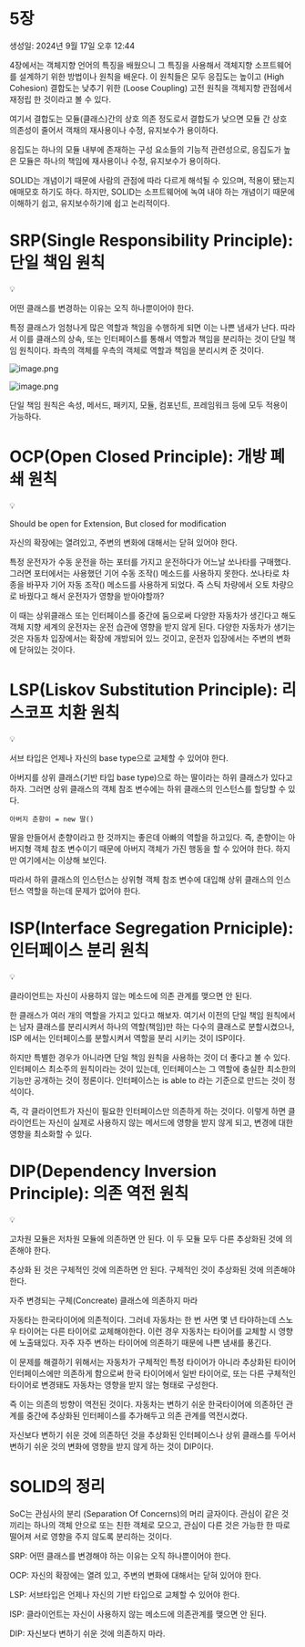 # 5장

생성일: 2024년 9월 17일 오후 12:44

4장에서는 객체지향 언어의 특징을 배웠으니 그 특징을 사용해서 객체지향 소프트웨어를 설계하기 위한 방법이나 원칙을 배운다. 이 원칙들은 모두 응집도는 높이고 (High Cohesion) 결합도는 낮추기 위한 (Loose Coupling) 고전 원칙을 객체지향 관점에서 재정립 한 것이라고 볼 수 있다.

여기서 결합도는 모듈(클래스)간의 상호 의존 정도로서 결합도가 낮으면 모듈 간 상호 의존성이 줄어서 객채의 재사용이나 수정, 유지보수가 용이하다.

응집도는 하나의 모듈 내부에 존재하는 구성 요소들의 기능적 관련성으로, 응집도가 높은 모듈은 하나의 책임에 재사용이나 수정, 유지보수가 용이하다.

SOLID는 개념이기 때문에 사람의 관점에 따라 다르게 해석될 수 있으며, 적용이 됐는지 애매모호 하기도 하다. 하지만, SOLID는 소프트웨어에 녹여 내야 하는 개념이기 때문에 이해하기 쉽고, 유지보수하기에 쉽고 논리적이다. 

# SRP(Single Responsibility Principle): 단일 책임 원칙

<aside>
💡

어떤 클래스를 변경하는 이유는 오직 하나뿐이어야 한다.

</aside>

특정 클래스가 엄청나게 많은 역할과 책임을 수행하게 되면 이는 나쁜 냄새가 난다. 따라서 이를 클래스의 상속, 또는 인터페이스를 통해서 역할과 책임을 분리하는 것이 단일 책임 원칙이다. 좌측의 객체를 우측의 객체로 역할과 책임을 분리시켜 준 것이다.

![image.png](5%E1%84%8C%E1%85%A1%E1%86%BC%201044e3362f1e80f6903ffcb0539875d0/image.png)

![image.png](5%E1%84%8C%E1%85%A1%E1%86%BC%201044e3362f1e80f6903ffcb0539875d0/image%201.png)

단일 책임 원칙은 속성, 메서드, 패키지, 모듈, 컴포넌트, 프레임워크 등에 모두 적용이 가능하다.

# OCP(Open Closed Principle): 개방 폐쇄 원칙

<aside>
💡

Should be open for Extension, But closed for modification

자신의 확장에는 열려있고, 주변의 변화에 대해서는 닫혀 있어야 한다.

</aside>

특정 운전자가 수동 운전을 하는 포터를 가지고 운전하다가 어느날 쏘나타를 구매했다. 그러면 포터에서는 사용했던 기어 수동 조작() 메소드를 사용하지 못한다. 쏘나타로 차종을 바꾸자 기어 자동 조작() 메소드를 사용하게 되었다. 즉 스틱 차량에서 오토 차량으로 바꿨다고 해서 운전자가 영향을 받아야할까?

이 때는 상위클래스 또는 인터페이스를 중간에 둠으로써 다양한 자동차가 생긴다고 해도 객체 지향 세계의 운전자는 운전 습관에 영향을 받지 않게 된다. 다양한 자동차가 생기는 것은 자동차 입장에서는 확장에 개방되어 있느 것이고, 운전자 입장에서는 주변의 변화에 닫혀있는 것이다. 

# LSP(Liskov Substitution Principle): 리스코프 치환 원칙

<aside>
💡

서브 타입은 언제나 자신의 base type으로 교체할 수 있어야 한다.

</aside>

아버지를 상위 클래스(기반 타입 base type)으로 하는 딸이라는 하위 클래스가 있다고 하자. 그러면 상위 클래스의 객체 참조 변수에는 하위 클래스의 인스턴스를 할당할 수 있다.

`아버지 춘향이 = new 딸()`

딸을 만들어서 춘향이라고 한 것까지는 좋은데 아빠의 역할을 하고있다. 즉, 춘향이는 아버지형 객체 참조 변수이기 때문에 아버지 객체가 가진 행동을 할 수 있어야 한다. 하지만 여기에서는 이상해 보인다.

따라서 하위 클래스의 인스턴스는 상위형 객체 참조 변수에 대입해 상위 클래스의 인스턴스 역할을 하는데 문제가 없어야 한다.

# ISP(Interface Segregation Prniciple): 인터페이스 분리 원칙

<aside>
💡

클라이언트는 자신이 사용하지 않는 메소드에 의존 관계를 맺으면 안 된다.

</aside>

한 클래스가 여러 개의 역할을 가지고 있다고 해보자. 여기서 이전의 단일 책임 원칙에서는 남자 클래스를 분리시켜서 하나의 역할(책임)만 하는 다수의 클래스로 분할시켰으나, ISP 에서는 인터페이스를 분할시켜서 역할을 분리 시키는 것이 ISP이다. 

하지만 특별한 경우가 아니라면 단일 책임 원칙을 사용하는 것이 더 좋다고 볼 수 있다. 인터페이스 최소주의 원칙이라는 것이 있는데, 인터페이스는 그 역할에 충실한 최소한의 기능만 공개하는 것이 정론이다. 인터페이스는 is able to 라는 기준으로 만드는 것이 정석이다.

즉, 각 클라이언트가 자신이 필요한 인터페이스만 의존하게 하는 것이다. 이렇게 하면 클라이언트는 자신이 실제로 사용하지 않는 메서드에 영향을 받지 않게 되고, 변경에 대한 영향을 최소화할 수 있다.

# DIP(Dependency Inversion Principle): 의존 역전 원칙

<aside>
💡

고차원 모듈은 저차원 모듈에 의존하면 안 된다. 이 두 모듈 모두 다른 추상화된 것에 의존해야 한다.

추상화 된 것은 구체적인 것에 의존하면 안 된다. 구체적인 것이 추상화된 것에 의존해야 한다.

자주 변경되는 구체(Concreate) 클래스에 의존하지 마라

</aside>

자동타는 한국타이어에 의존적이다. 그러네 자동차는 한 번 사면 몇 년 타야하는데 스노우 타이어는 다른 타이어로 교체해야한다. 이런 경우 자동차는 타이어를 교체할 시 영향에 노출돼있다. 자주 자주 변하는 타이어에 의존하기 때문에 나쁜 냄새를 풍긴다.

이 문제를 해결하기 위해서는 자동차가 구체적인 특정 타이어가 아니라 추상화된 타이어 인터페이스에만 의존하게 함으로써 한국 타이어에서 일반 타이어로, 또는 다른 구체적인 타이어로 변경돼도 자동차는 영향을 받지 않는 형태로 구성한다.

즉 이는 의존의 방향이 역전된 것이다. 자동차는 변하기 쉬운 한국타이어에 의존하던 관계를 중간에 추상화된 인터페이스를 추가해두고 의존 관계를 역전시켰다. 

자신보다 변하기 쉬운 것에 의존하던 것을 추상화된 인터페이스나 상위 클래스를 두어서 변하기 쉬운 것의 변화에 영향을 받지 않게 하는 것이 DIP이다.

# SOLID의 정리

SoC는 관심사의 분리 (Separation Of Concerns)의 머리 글자이다. 관심이 같은 것 끼리는 하나의 객체 안으로 또는 친한 객체로 모으고, 관심이 다른 것은 가능한 한 따로 떨어져 서로 영향을 주지 않도록 분리하는 것이다. 

SRP: 어떤 클래스를 변경해야 하는 이유는 오직 하나뿐이어야 한다.

OCP: 자신의 확장에는 열려 있고, 주변의 변화에 대해서는 닫혀 있어야 한다.

LSP: 서브타입은 언제나 자신의 기반 타입으로 교체할 수 있어야 한다.

ISP: 클라이언트는 자신이 사용하지 않는 메소드에 의존관계를 맺으면 안 된다.

DIP: 자신보다 변하기 쉬운 것에 의존하지 마라.